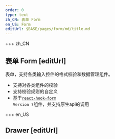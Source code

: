 ```yaml
---
order: 0
type: text
zh_CN: 表单 Form
en_US: Form
editUrl: $BASE/pages/form/md/title.md
---
```


+++  zh_CN 
## 表单 Form [editUrl]
表单，支持各类输入控件的格式校验和数据管理组件。

- 支持对各类组件的校验
- 支持校验规则的自定义
- 基于<Code>[react-hook-form](https://react-hook-form.com/api/useform) Version 7</Code>组件，并支持原生api的调用



+++  en_US 
## Drawer [editUrl]
